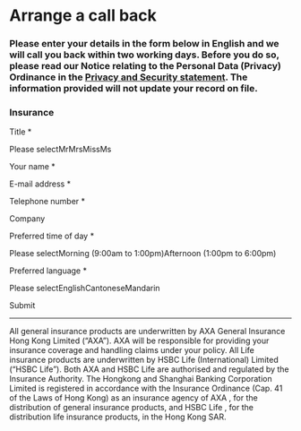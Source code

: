 # Arrange a call back

### Please enter your details in the form below in English and we will call you back within two working days. Before you do so, please read our Notice relating to the Personal Data (Privacy) Ordinance in the [Privacy and Security statement](/en-gb/regulations/privacy-and-security). The information provided will not update your record on file.

### Insurance

Title \*

Please selectMrMrsMissMs

Your name \*

E-mail address \*

Telephone number \*

Company

Preferred time of day \*

Please selectMorning (9:00am to 1:00pm)Afternoon (1:00pm to 6:00pm)

Preferred language \*

Please selectEnglishCantoneseMandarin

Submit

---

All general insurance products are underwritten by AXA General Insurance Hong Kong Limited (“AXA”). AXA will be responsible for providing your insurance coverage and handling claims under your policy. All Life insurance products are underwritten by HSBC Life (International) Limited (“HSBC Life”). Both AXA and HSBC Life are authorised and regulated by the Insurance Authority. The Hongkong and Shanghai Banking Corporation Limited is registered in accordance with the Insurance Ordinance (Cap. 41 of the Laws of Hong Kong) as an insurance agency of AXA , for the distribution of general insurance products, and HSBC Life , for the distribution life insurance products, in the Hong Kong SAR.